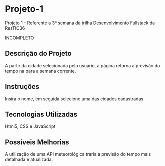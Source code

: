 # Projeto-1
Projeto 1 - Referente a 3ª semana da trilha Desenvolvimento Fullstack da ResTIC36

INCOMPLETO

## Descrição do Projeto
A partir da cidade selecionada pelo usuário, a página retorna a previsão do tempo na para a semana corrente.

## Instruções
Insira o nome, em seguida selecione uma das cidades cadastradas

## Tecnologias Utilizadas
Html5, CSS e JavaScript

## Possíveis Melhorias
A utilização de uma API meteorológica traria a previsão do tempo mais detalhada e atualizada.

